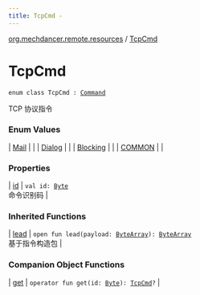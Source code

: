 ```yaml
---
title: TcpCmd - 
---
```


[org.mechdancer.remote.resources](../index.html) / [TcpCmd](./index.html)

# TcpCmd

`enum class TcpCmd : `[`Command`](../-command/index.html)

TCP 协议指令

### Enum Values

| [Mail](-mail.html) |  |
| [Dialog](-dialog.html) |  |
| [Blocking](-blocking.html) |  |
| [COMMON](-c-o-m-m-o-n.html) |  |

### Properties

| [id](id.html) | `val id: `[`Byte`](https://kotlinlang.org/api/latest/jvm/stdlib/kotlin/-byte/index.html)<br>命令识别码 |

### Inherited Functions

| [lead](../-command/lead.html) | `open fun lead(payload: `[`ByteArray`](https://kotlinlang.org/api/latest/jvm/stdlib/kotlin/-byte-array/index.html)`): `[`ByteArray`](https://kotlinlang.org/api/latest/jvm/stdlib/kotlin/-byte-array/index.html)<br>基于指令构造包 |

### Companion Object Functions

| [get](get.html) | `operator fun get(id: `[`Byte`](https://kotlinlang.org/api/latest/jvm/stdlib/kotlin/-byte/index.html)`): `[`TcpCmd`](./index.html)`?` |

